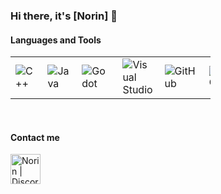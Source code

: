 ### Hi there, it's [Norin] 👋


#### Languages and Tools

<table alight="left" style="width:320px; border:0px;">
  <tr>
    <td style="width:1%"><img align="left" alt="C++" src="https://upload.wikimedia.org/wikipedia/commons/1/18/ISO_C%2B%2B_Logo.svg" /></td>
    <td style="width:1%"><img align="left" alt="Java" src="https://upload.wikimedia.org/wikipedia/en/3/30/Java_programming_language_logo.svg" /></td>
    <td style="width:1%"><img align="left" alt="Godot" src="https://upload.wikimedia.org/wikipedia/commons/6/6a/Godot_icon.svg" /></td>
    <td style="width:1%"><img align="left" alt="Visual Studio" src="https://upload.wikimedia.org/wikipedia/commons/5/59/Visual_Studio_Icon_2019.svg" /></td>
    <td style="width:1%"><img align="left" alt="GitHub" src="https://upload.wikimedia.org/wikipedia/commons/9/91/Octicons-mark-github.svg" /></td>
    <td style="width:1%"><img align="left" alt="Git" src="https://upload.wikimedia.org/wikipedia/commons/3/3f/Git_icon.svg" /></td>
  </tr>
</table>

<br/>

#### Contact me

[<img align="left" alt="Norin | Discord" height="48px" src="https://discord.com/assets/e4923594e694a21542a489471ecffa50.svg" />](https://dsc.bio/itsnorin)
